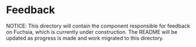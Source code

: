 # Feedback

NOTICE: This directory will contain the component responsible for feedback on
Fuchsia, which is currently under construction. The README will be updated as
progress is made and work migrated to this directory.
